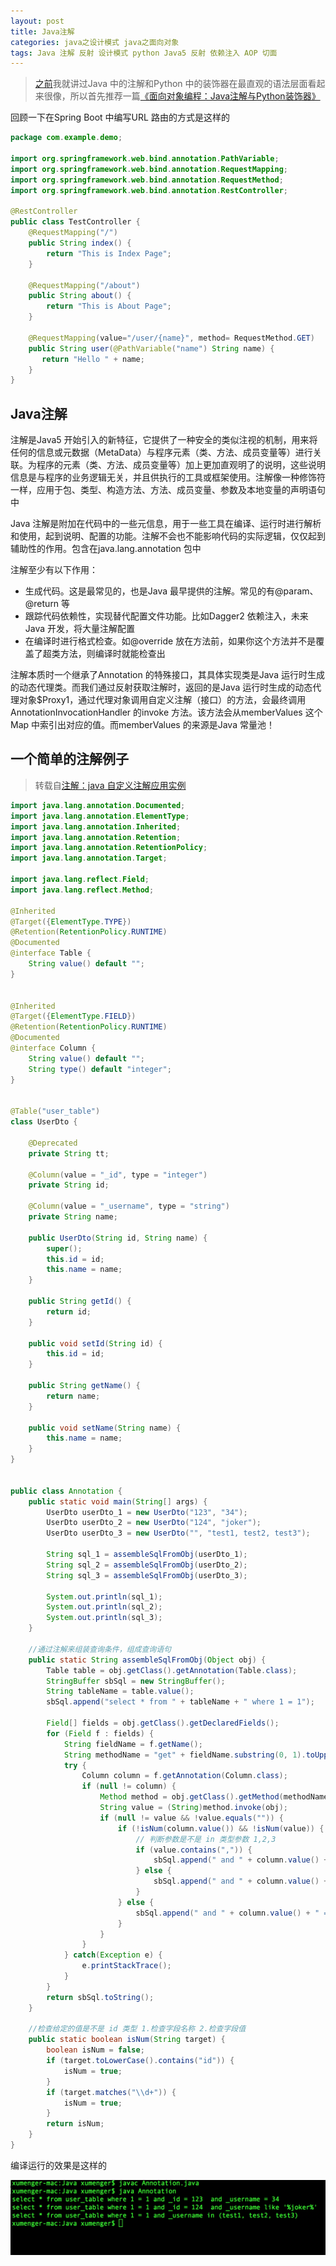 ```yaml
---
layout: post
title: Java注解
categories: java之设计模式 java之面向对象
tags: Java 注解 反射 设计模式 python Java5 反射 依赖注入 AOP 切面 
---
```


>[之前](http://www.xumenger.com/talk-java-20180819/)我就讲过Java 中的注解和Python 中的装饰器在最直观的语法层面看起来很像，所以首先推荐一篇[《面向对象编程：Java注解与Python装饰器》](https://alexknight.github.io/java/2018/07/19/annotation-and-decorate.html)

回顾一下在Spring Boot 中编写URL 路由的方式是这样的

```java
package com.example.demo;

import org.springframework.web.bind.annotation.PathVariable;
import org.springframework.web.bind.annotation.RequestMapping;
import org.springframework.web.bind.annotation.RequestMethod;
import org.springframework.web.bind.annotation.RestController;

@RestController
public class TestController {
    @RequestMapping("/")
    public String index() {
        return "This is Index Page";
    }
    
    @RequestMapping("/about")
    public String about() {
        return "This is About Page";
    }
    
    @RequestMapping(value="/user/{name}", method= RequestMethod.GET)
    public String user(@PathVariable("name") String name) {
       return "Hello " + name;
    }
}
```

## Java注解

注解是Java5 开始引入的新特征，它提供了一种安全的类似注视的机制，用来将任何的信息或元数据（MetaData）与程序元素（类、方法、成员变量等）进行关联。为程序的元素（类、方法、成员变量等）加上更加直观明了的说明，这些说明信息是与程序的业务逻辑无关，并且供执行的工具或框架使用。注解像一种修饰符一样，应用于包、类型、构造方法、方法、成员变量、参数及本地变量的声明语句中

Java 注解是附加在代码中的一些元信息，用于一些工具在编译、运行时进行解析和使用，起到说明、配置的功能。注解不会也不能影响代码的实际逻辑，仅仅起到辅助性的作用。包含在java.lang.annotation 包中

注解至少有以下作用：

* 生成代码。这是最常见的，也是Java 最早提供的注解。常见的有@param、@return 等
* 跟踪代码依赖性，实现替代配置文件功能。比如Dagger2 依赖注入，未来Java 开发，将大量注解配置
* 在编译时进行格式检查。如@override 放在方法前，如果你这个方法并不是覆盖了超类方法，则编译时就能检查出

注解本质时一个继承了Annotation 的特殊接口，其具体实现类是Java 运行时生成的动态代理类。而我们通过反射获取注解时，返回的是Java 运行时生成的动态代理对象$Proxy1，通过代理对象调用自定义注解（接口）的方法，会最终调用AnnotationInvocationHandler 的invoke 方法。该方法会从memberValues 这个Map 中索引出对应的值。而memberValues 的来源是Java 常量池！

>

## 一个简单的注解例子

>转载自[注解：java 自定义注解应用实例](https://www.cnblogs.com/keyi/p/6797044.html)

```java
import java.lang.annotation.Documented;  
import java.lang.annotation.ElementType;  
import java.lang.annotation.Inherited;  
import java.lang.annotation.Retention;  
import java.lang.annotation.RetentionPolicy;  
import java.lang.annotation.Target;

import java.lang.reflect.Field;
import java.lang.reflect.Method;

@Inherited
@Target({ElementType.TYPE})
@Retention(RetentionPolicy.RUNTIME)
@Documented
@interface Table {
    String value() default "";
}


@Inherited
@Target({ElementType.FIELD})
@Retention(RetentionPolicy.RUNTIME)
@Documented
@interface Column {
    String value() default "";
    String type() default "integer";
}


@Table("user_table")
class UserDto {
    
    @Deprecated
    private String tt;

    @Column(value = "_id", type = "integer")
    private String id;

    @Column(value = "_username", type = "string")
    private String name;

    public UserDto(String id, String name) {
        super();
        this.id = id;
        this.name = name;
    }

    public String getId() {
        return id;
    }

    public void setId(String id) {
        this.id = id;
    }

    public String getName() {
        return name;
    }

    public void setName(String name) {
        this.name = name;
    }
}


public class Annotation {
    public static void main(String[] args) {
        UserDto userDto_1 = new UserDto("123", "34");
        UserDto userDto_2 = new UserDto("124", "joker");
        UserDto userDto_3 = new UserDto("", "test1, test2, test3");

        String sql_1 = assembleSqlFromObj(userDto_1);
        String sql_2 = assembleSqlFromObj(userDto_2);
        String sql_3 = assembleSqlFromObj(userDto_3);

        System.out.println(sql_1);
        System.out.println(sql_2);
        System.out.println(sql_3);
    }

    //通过注解来组装查询条件，组成查询语句
    public static String assembleSqlFromObj(Object obj) {
        Table table = obj.getClass().getAnnotation(Table.class);
        StringBuffer sbSql = new StringBuffer();
        String tableName = table.value();
        sbSql.append("select * from " + tableName + " where 1 = 1");
        
        Field[] fields = obj.getClass().getDeclaredFields();
        for (Field f : fields) {
            String fieldName = f.getName();
            String methodName = "get" + fieldName.substring(0, 1).toUpperCase() + fieldName.substring(1);
            try {
                Column column = f.getAnnotation(Column.class);
                if (null != column) {
                    Method method = obj.getClass().getMethod(methodName);
                    String value = (String)method.invoke(obj);
                    if (null != value && !value.equals("")) {
                        if (!isNum(column.value()) && !isNum(value)) {  
                            // 判断参数是不是 in 类型参数 1,2,3  
                            if (value.contains(",")) {  
                                sbSql.append(" and " + column.value() + " in (" + value + ") ");  
                            } else {  
                                sbSql.append(" and " + column.value() + " like '%" + value + "%' ");  
                            }  
                        } else {  
                            sbSql.append(" and " + column.value() + " = " + value + " ");  
                        }
                    }
                }
            } catch(Exception e) {
                e.printStackTrace();
            }
        }
        return sbSql.toString();
    }

    //检查给定的值是不是 id 类型 1.检查字段名称 2.检查字段值 
    public static boolean isNum(String target) {  
        boolean isNum = false;  
        if (target.toLowerCase().contains("id")) {  
            isNum = true;  
        }  
        if (target.matches("\\d+")) {  
            isNum = true;  
        }  
        return isNum;  
    }
}
```

编译运行的效果是这样的

![image](../media/image/2018-10-14/01.png)


